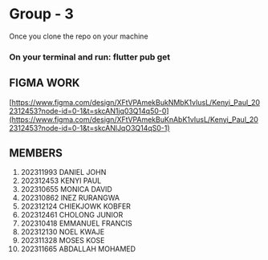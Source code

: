 # Group - 3
Once you clone the repo on your machine
### On your terminal and run: flutter pub get

## FIGMA WORK

[https://www.figma.com/design/XFtVPAmekBukNMbK1vIusL/Kenyi_Paul_202312453?node-id=0-1&t=skcAN1jq03Q14q50-0](https://www.figma.com/design/XFtVPAmekBuKnAbK1vIusL/Kenyi_Paul_202312453?node-id=0-1&t=skcANlJqO3Q14qS0-1)

## MEMBERS

1. 202311993 DANIEL JOHN
2. 202312453 KENYI PAUL
3. 202310655 MONICA DAVID
4. 202310862 INEZ RURANGWA
5. 202312124 CHIEKJOWK KOBFER
6. 202312461 CHOLONG JUNIOR
7. 202310418 EMMANUEL FRANCIS
8. 202312130 NOEL KWAJE
9. 202311328 MOSES KOSE
10. 202311665 ABDALLAH MOHAMED
